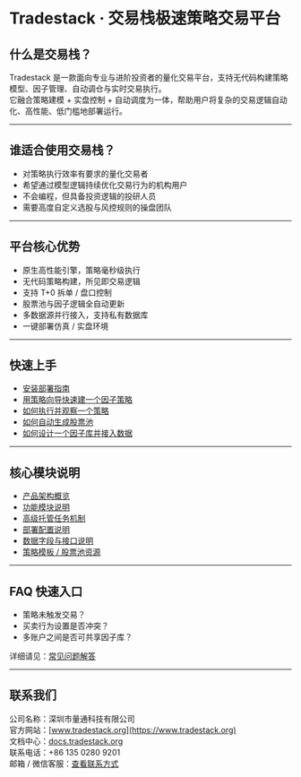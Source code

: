 # Tradestack · 交易栈极速策略交易平台

## 什么是交易栈？

Tradestack 是一款面向专业与进阶投资者的量化交易平台，支持无代码构建策略模型、因子管理、自动调仓与实时交易执行。  
它融合策略建模 + 实盘控制 + 自动调度为一体，帮助用户将复杂的交易逻辑自动化、高性能、低门槛地部署运行。

---

## 谁适合使用交易栈？

- 对策略执行效率有要求的量化交易者
- 希望通过模型逻辑持续优化交易行为的机构用户
- 不会编程，但具备投资逻辑的投研人员
- 需要高度自定义选股与风控规则的操盘团队

---

## 平台核心优势

- 原生高性能引擎，策略毫秒级执行
- 无代码策略构建，所见即交易逻辑
- 支持 T+0 拆单 / 盘口控制
- 股票池与因子逻辑全自动更新
- 多数据源并行接入，支持私有数据库
- 一键部署仿真 / 实盘环境

---

## 快速上手

- [安装部署指南](./quickstart/setup-guide.md)
- [用策略向导快速建一个因子策略](./quickstart/create-strategy.md)
- [如何执行并观察一个策略](./quickstart/execute-strategy.md)
- [如何自动生成股票池](./quickstart/create-stock-model.md)
- [如何设计一个因子库并接入数据](./quickstart/factor-design.md)

---

## 核心模块说明

- [产品架构概览](./overview.md)
- [功能模块说明](./modules/strategy.md)
- [高级托管任务机制](./modules/task-plan.md)
- [部署配置说明](./deployment/install-guide.md)
- [数据字段与接口说明](./datadict/account-fields.md)
- [策略模板 / 股票池资源](./resources/strategy-library.md)

---

## FAQ 快速入口

- 策略未触发交易？
- 买卖行为设置是否冲突？
- 多账户之间是否可共享因子库？

详细请见：[常见问题解答](./resources/faq.md)

---

## 联系我们

公司名称：深圳市量通科技有限公司  
官方网站：[www.tradestack.org](https://www.tradestack.org)  
文档中心：[docs.tradestack.org](https://www.tradestack.org/#/README)  
联系电话：+86 135 0280 9201  
邮箱 / 微信客服：[查看联系方式](./resources/contact.md)
